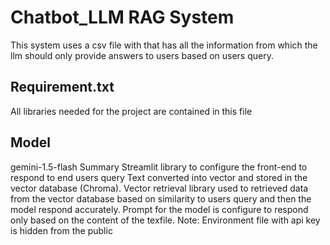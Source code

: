 
# Chatbot_LLM RAG System
This system uses a csv file with that has all the information from which the llm should only provide answers 
to users based on users query.
## Requirement.txt
All libraries needed for the project are contained in this file 
## Model 
gemini-1.5-flash 
Summary 
Streamlit library to configure the front-end to respond to end users query
Text converted into vector and stored in the vector database (Chroma). Vector retrieval library used to retrieved data 
from the vector database based on similarity to users query and then the model respond accurately. Prompt for the model is 
configure to respond only based on the content of the texfile. 
Note: Environment file with api key is hidden from the public 


